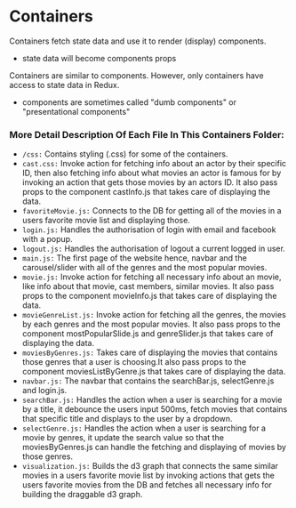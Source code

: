 # Containers

Containers fetch state data and use it to render (display) components.
- state data will become components props

Containers are similar to components. However, only containers have access to state data in Redux.
- components are sometimes called "dumb components" or "presentational components"


### More Detail Description Of Each File In This Containers Folder:
  * `/css:` Contains styling (.css) for some of the containers.
  *  `cast.css:` Invoke action for fetching info about an actor by their specific ID, then also fetching info about
  what movies an actor is famous for by invoking an action that gets those movies by an actors ID. It also pass props
  to the component castInfo.js that takes care of displaying the data.
  * `favoriteMovie.js:` Connects to the DB for getting all of the movies in a users favorite movie list and displaying
  those. 
  *  `login.js:` Handles the authorisation of login with email and facebook with a popup.
  * `logout.js:` Handles the authorisation of logout a current logged in user.
  * `main.js:` The first page of the website hence, navbar and the carousel/slider with all of the genres and the most
  popular movies.
  *  `movie.js:` Invoke action for fetching all necessary info about an movie, like info about that movie, cast members,
  similar movies. It also pass props to the component movieInfo.js that takes care of displaying the data.
  * `movieGenreList.js:` Invoke action for fetching all the genres, the movies by each genres and the most popular 
  movies. It also pass props to the component mostPopularSlide.js and genreSlider.js that takes care of displaying the 
  data.
  *  `moviesByGenres.js:` Takes care of displaying the movies that contains those genres that a user is choosing.It also 
  pass props to the component moviesListByGenre.js that takes care of displaying the data.
  * `navbar.js:` The navbar that contains the searchBar.js, selectGenre.js and login.js.
  * `searchBar.js:` Handles the action when a user is searching for a movie by a title, it debounce the users input 
  500ms, fetch movies that contains that specific title and displays to the user by a dropdown.
  * `selectGenre.js:` Handles the action when a user is searching for a movie by genres, it update the search value so
  that the moviesByGenres.js can handle the fetching and displaying of movies by those genres.
  * `visualization.js:` Builds the d3 graph that connects the same similar movies in a users favorite movie list by 
  invoking actions that gets the users favorite movies from the DB and fetches all necessary info for building the
  draggable d3 graph.

